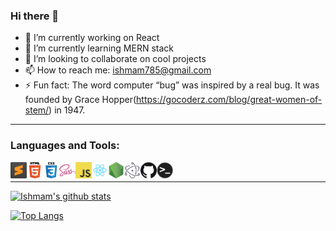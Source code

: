 ### Hi there 👋

<!--
**IshmamR/IshmamR** is a ✨ _special_ ✨ repository because its `README.md` (this file) appears on your GitHub profile.

Here are some ideas to get you started:
-->
- 🔭 I’m currently working on React
- 🌱 I’m currently learning MERN stack
- 👯 I’m looking to collaborate on cool projects
- 📫 How to reach me: ishmam785@gmail.com
- ⚡ Fun fact: The word computer “bug” was inspired by a real bug. It was founded by Grace Hopper(https://gocoderz.com/blog/great-women-of-stem/) in 1947.
<!-- 
- 🤔 I’m looking for help with ...
- 💬 Ask me about ...
- 😄 Pronouns: ...
-->
---

### Languages and Tools:

<img align="left" alt="Sublime Text" width="26px" src="https://raw.githubusercontent.com/github/explore/80688e429a7d4ef2fca1e82350fe8e3517d3494d/topics/sublime-text/sublime-text.png" />
<img align="left" alt="HTML5" width="26px" src="https://raw.githubusercontent.com/github/explore/80688e429a7d4ef2fca1e82350fe8e3517d3494d/topics/html/html.png" />
<img align="left" alt="CSS3" width="26px" src="https://raw.githubusercontent.com/github/explore/80688e429a7d4ef2fca1e82350fe8e3517d3494d/topics/css/css.png" />
<img align="left" alt="Sass" width="26px" src="https://raw.githubusercontent.com/github/explore/80688e429a7d4ef2fca1e82350fe8e3517d3494d/topics/sass/sass.png" />
<img align="left" alt="JavaScript" width="26px" src="https://raw.githubusercontent.com/github/explore/80688e429a7d4ef2fca1e82350fe8e3517d3494d/topics/javascript/javascript.png" />
<img align="left" alt="React" width="26px" src="https://raw.githubusercontent.com/github/explore/80688e429a7d4ef2fca1e82350fe8e3517d3494d/topics/react/react.png" />
<img align="left" alt="Node.js" width="26px" src="https://raw.githubusercontent.com/github/explore/80688e429a7d4ef2fca1e82350fe8e3517d3494d/topics/nodejs/nodejs.png" />
<img align="left" alt="ElectronJS" width="26px" src="https://raw.githubusercontent.com/github/explore/80688e429a7d4ef2fca1e82350fe8e3517d3494d/topics/electron/electron.png" />
<img align="left" alt="GitHub" width="26px" src="https://raw.githubusercontent.com/github/explore/78df643247d429f6cc873026c0622819ad797942/topics/github/github.png" />
<img align="left" alt="Terminal" width="26px" src="https://raw.githubusercontent.com/github/explore/80688e429a7d4ef2fca1e82350fe8e3517d3494d/topics/terminal/terminal.png" />
<br />

---

[![Ishmam's github stats](https://github-readme-stats.vercel.app/api?username=IshmamR&show_icons=true&theme=react)](https://github.com/IshmamR/)

[![Top Langs](https://github-readme-stats.vercel.app/api/top-langs/?username=IshmamR&layout=compact&theme=react)](https://github.com/IshmamR?tab=repositories)

<!--
<a href="https://github.com/IshmamR/">
  <img align="center" src="https://github-readme-stats.vercel.app/api/pin/?username=IshmamR&repo=REPO" />
</a>
<a href="https://github.com/IshmamR?tab=repositories">
  <img align="center" src="https://github-readme-stats.vercel.app/api/pin/?username=IshmamR&repo=REPO" />
</a>
-->